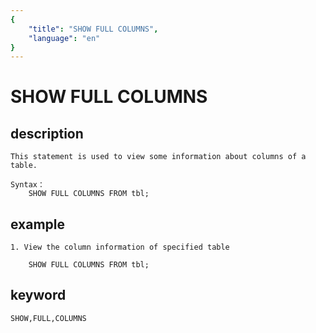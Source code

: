 ```yaml
---
{
    "title": "SHOW FULL COLUMNS",
    "language": "en"
}
---
```


# SHOW FULL COLUMNS
## description
    This statement is used to view some information about columns of a table.

    Syntax：
        SHOW FULL COLUMNS FROM tbl;
        
## example

    1. View the column information of specified table

        SHOW FULL COLUMNS FROM tbl;
        
## keyword
    
    SHOW,FULL,COLUMNS    

